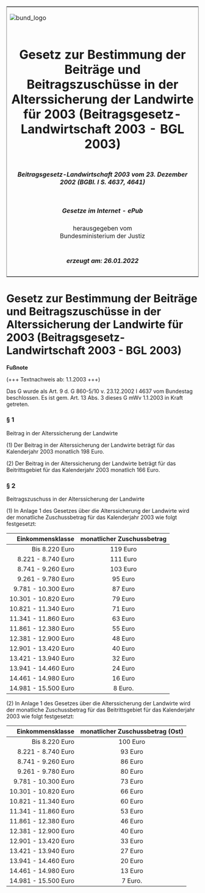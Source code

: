 <span id="DECKBLATT.html"></span>

<table border="0" frame="border" width="100%">

<tr valign="top">

<td align="left">

![bund\_logo](BfJ_2021_Web_de_de.gif)

</td>

<td align="right">

 

</td>

</tr>

<tr align="center" valign="middle">

<td colspan="2">

# Gesetz zur Bestimmung der Beiträge und Beitragszuschüsse in der Alterssicherung der Landwirte für 2003 (Beitragsgesetz-Landwirtschaft 2003 - BGL 2003)

</td>

</tr>

<tr align="center" valign="middle">

<td colspan="2">

##### Beitragsgesetz-Landwirtschaft 2003 vom 23. Dezember 2002 (BGBl. I S. 4637, 4641)

</td>

</tr>

<tr align="center" valign="middle">

<td colspan="2">

  
  

##### Gesetze im Internet - ePub  
  
herausgegeben vom  
Bundesministerium der Justiz

</td>

</tr>

<tr align="center" valign="bottom">

<td colspan="2">

  
  

##### erzeugt am: 26.01.2022

</td>

</tr>

</table>

<span id="BJNR464110002.html"></span>

# Gesetz zur Bestimmung der Beiträge und Beitragszuschüsse in der Alterssicherung der Landwirte für 2003 (Beitragsgesetz-Landwirtschaft 2003 - BGL 2003)

<div>

  
**Fußnote**

<div class="jnhtml">

<div>

<div class="jurAbsatz">

(+++ Textnachweis ab: 1.1.2003 +++)

</div>

<div class="jurAbsatz">

  
Das G wurde als Art. 9 d. G 860-5/10 v. 23.12.2002 I 4637 vom Bundestag
beschlossen. Es ist gem. Art. 13 Abs. 3 dieses G mWv 1.1.2003 in Kraft
getreten.

</div>

</div>

</div>

</div>

<span id="BJNR464110002BJNE000100000.html"></span>

### § 1  
Beitrag in der Alterssicherung der Landwirte

<div>

<div class="jnhtml">

<div>

<div class="jurAbsatz">

(1) Der Beitrag in der Alterssicherung der Landwirte beträgt für das
Kalenderjahr 2003 monatlich 198 Euro.

</div>

<div class="jurAbsatz">

(2) Der Beitrag in der Alterssicherung der Landwirte beträgt für das
Beitrittsgebiet für das Kalenderjahr 2003 monatlich 166 Euro.

</div>

</div>

</div>

</div>

<span id="BJNR464110002BJNE000200000.html"></span>

### § 2  
Beitragszuschuss in der Alterssicherung der Landwirte

<div>

<div class="jnhtml">

<div>

<div class="jurAbsatz">

(1) In Anlage 1 des Gesetzes über die Alterssicherung der Landwirte wird
der monatliche Zuschussbetrag für das Kalenderjahr 2003 wie folgt
festgesetzt:  

|     Einkommensklasse | monatlicher Zuschussbetrag |
| -------------------: | :------------------------: |
|       Bis 8.220 Euro |          119 Euro          |
|   8.221 - 8.740 Euro |          111 Euro          |
|   8.741 - 9.260 Euro |          103 Euro          |
|   9.261 - 9.780 Euro |          95 Euro           |
|  9.781 - 10.300 Euro |          87 Euro           |
| 10.301 - 10.820 Euro |          79 Euro           |
| 10.821 - 11.340 Euro |          71 Euro           |
| 11.341 - 11.860 Euro |          63 Euro           |
| 11.861 - 12.380 Euro |          55 Euro           |
| 12.381 - 12.900 Euro |          48 Euro           |
| 12.901 - 13.420 Euro |          40 Euro           |
| 13.421 - 13.940 Euro |          32 Euro           |
| 13.941 - 14.460 Euro |          24 Euro           |
| 14.461 - 14.980 Euro |          16 Euro           |
| 14.981 - 15.500 Euro |          8 Euro.           |

</div>

<div class="jurAbsatz">

(2) In Anlage 1 des Gesetzes über die Alterssicherung der Landwirte wird
der monatliche Zuschussbetrag für das Beitrittsgebiet für das
Kalenderjahr 2003 wie folgt festgesetzt:  

|     Einkommensklasse | monatlicher Zuschussbetrag (Ost) |
| -------------------: | :------------------------------: |
|       Bis 8.220 Euro |             100 Euro             |
|   8.221 - 8.740 Euro |             93 Euro              |
|   8.741 - 9.260 Euro |             86 Euro              |
|   9.261 - 9.780 Euro |             80 Euro              |
|  9.781 - 10.300 Euro |             73 Euro              |
| 10.301 - 10.820 Euro |             66 Euro              |
| 10.821 - 11.340 Euro |             60 Euro              |
| 11.341 - 11.860 Euro |             53 Euro              |
| 11.861 - 12.380 Euro |             46 Euro              |
| 12.381 - 12.900 Euro |             40 Euro              |
| 12.901 - 13.420 Euro |             33 Euro              |
| 13.421 - 13.940 Euro |             27 Euro              |
| 13.941 - 14.460 Euro |             20 Euro              |
| 14.461 - 14.980 Euro |             13 Euro              |
| 14.981 - 15.500 Euro |             7 Euro.              |

</div>

</div>

</div>

</div>
